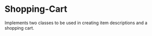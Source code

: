 # Shopping-Cart
Implements two classes to be used in creating item descriptions and a shopping cart. 
